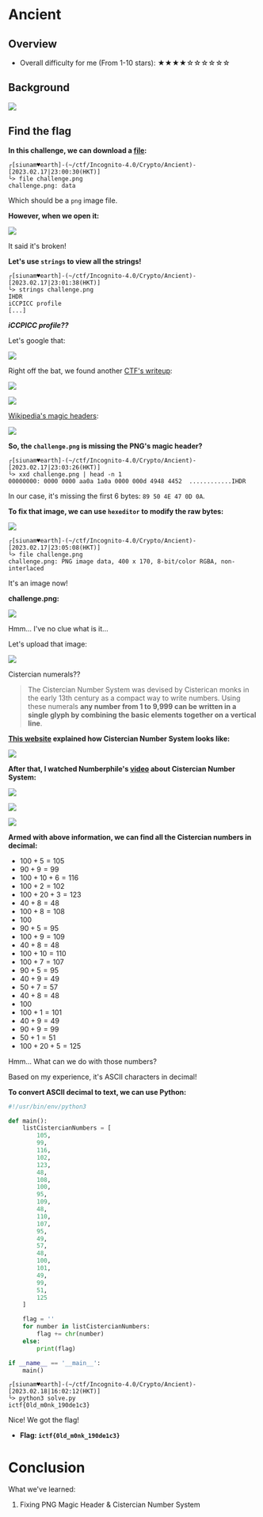 # Ancient

## Overview

- Overall difficulty for me (From 1-10 stars): ★★★★☆☆☆☆☆☆

## Background

![](https://github.com/siunam321/CTF-Writeups/blob/main/Icognito-4.0/images/Pasted%20image%2020230217230017.png)

## Find the flag

**In this challenge, we can download a [file](https://github.com/siunam321/CTF-Writeups/blob/main/Icognito-4.0/crypto/Ancient/challenge.png):**
```shell
┌[siunam♥earth]-(~/ctf/Incognito-4.0/Crypto/Ancient)-[2023.02.17|23:00:30(HKT)]
└> file challenge.png   
challenge.png: data
```

Which should be a `png` image file.

**However, when we open it:**

![](https://github.com/siunam321/CTF-Writeups/blob/main/Icognito-4.0/images/Pasted%20image%2020230217230105.png)

It said it's broken!

**Let's use `strings` to view all the strings!**
```shell
┌[siunam♥earth]-(~/ctf/Incognito-4.0/Crypto/Ancient)-[2023.02.17|23:01:38(HKT)]
└> strings challenge.png
IHDR
iCCPICC profile
[...]
```

***iCCPICC profile??***

Let's google that:

![](https://github.com/siunam321/CTF-Writeups/blob/main/Icognito-4.0/images/Pasted%20image%2020230217230227.png)

Right off the bat, we found another [CTF's writeup](https://github.com/UConnSec/CyberSEED-2016-Writeups/blob/master/Missing%20Flag%20%231.md):

![](https://github.com/siunam321/CTF-Writeups/blob/main/Icognito-4.0/images/Pasted%20image%2020230217230259.png)

![](https://github.com/siunam321/CTF-Writeups/blob/main/Icognito-4.0/images/Pasted%20image%2020230217230313.png)

[Wikipedia's magic headers](https://en.wikipedia.org/wiki/List_of_file_signatures):

![](https://github.com/siunam321/CTF-Writeups/blob/main/Icognito-4.0/images/Pasted%20image%2020230217230557.png)

**So, the `challenge.png` is missing the PNG's magic header?**
```shell
┌[siunam♥earth]-(~/ctf/Incognito-4.0/Crypto/Ancient)-[2023.02.17|23:03:26(HKT)]
└> xxd challenge.png | head -n 1 
00000000: 0000 0000 aa0a 1a0a 0000 000d 4948 4452  ............IHDR
```

In our case, it's missing the first 6 bytes: `89 50 4E 47 0D 0A`.

**To fix that image, we can use `hexeditor` to modify the raw bytes:**

![](https://github.com/siunam321/CTF-Writeups/blob/main/Icognito-4.0/images/Pasted%20image%2020230217230708.png)

```shell
┌[siunam♥earth]-(~/ctf/Incognito-4.0/Crypto/Ancient)-[2023.02.17|23:05:08(HKT)]
└> file challenge.png
challenge.png: PNG image data, 400 x 170, 8-bit/color RGBA, non-interlaced
```

It's an image now!

**challenge.png:**

![](https://github.com/siunam321/CTF-Writeups/blob/main/Icognito-4.0/images/Pasted%20image%2020230217230730.png)

Hmm... I've no clue what is it...

Let's upload that image:

![](https://github.com/siunam321/CTF-Writeups/blob/main/Icognito-4.0/images/Pasted%20image%2020230218153702.png)

Cistercian numerals??

> The Cistercian Number System was devised by Cisterican monks in the early 13th century as a compact way to write numbers. Using these numerals **any number from 1 to 9,999 can be written in a single glyph by combining the basic elements together on a vertical line**.

**[This website](https://omniglot.com/language/numbers/cistercian-numbers.htm) explained how Cistercian Number System looks like:**

![](https://github.com/siunam321/CTF-Writeups/blob/main/Icognito-4.0/images/Pasted%20image%2020230218153814.png)

**After that, I watched Numberphile's [video](https://www.youtube.com/watch?v=9p55Qgt7Ciw) about Cistercian Number System:**

![](https://github.com/siunam321/CTF-Writeups/blob/main/Icognito-4.0/images/Pasted%20image%2020230218154855.png)

![](https://github.com/siunam321/CTF-Writeups/blob/main/Icognito-4.0/images/Pasted%20image%2020230218155043.png)

![](https://github.com/siunam321/CTF-Writeups/blob/main/Icognito-4.0/images/Pasted%20image%2020230218154915.png)

**Armed with above information, we can find all the Cistercian numbers in decimal:**

- $100 + 5 = 105$
- $90 + 9 = 99$
- $100 + 10 + 6 = 116$
- $100 + 2 = 102$
- $100 + 20 + 3 = 123$
- $40 + 8 = 48$
- $100 + 8 = 108$
- $100$
- $90 + 5 = 95$
- $100 + 9 = 109$
- $40 + 8 = 48$
- $100 + 10 = 110$
- $100 + 7 = 107$
- $90 + 5 = 95$
- $40 + 9 =49$
- $50 + 7 = 57$
- $40 + 8 = 48$
- $100$
- $100 + 1 = 101$
- $40 + 9 = 49$
- $90 + 9 = 99$
- $50 + 1 = 51$
- $100 + 20 + 5 = 125$

Hmm... What can we do with those numbers?

Based on my experience, it's ASCII characters in decimal!

**To convert ASCII decimal to text, we can use Python:**
```py
#!/usr/bin/env/python3

def main():
    listCistercianNumbers = [
        105,
        99,
        116,
        102,
        123,
        48,
        108,
        100,
        95,
        109,
        48,
        110,
        107,
        95,
        49,
        57,
        48,
        100,
        101,
        49,
        99,
        51,
        125
    ]

    flag = ''
    for number in listCistercianNumbers:
        flag += chr(number)
    else:
        print(flag)

if __name__ == '__main__':
    main()
```

```shell
┌[siunam♥earth]-(~/ctf/Incognito-4.0/Crypto/Ancient)-[2023.02.18|16:02:12(HKT)]
└> python3 solve.py
ictf{0ld_m0nk_190de1c3}
```

Nice! We got the flag!

- **Flag: `ictf{0ld_m0nk_190de1c3}`**

# Conclusion

What we've learned:

1. Fixing PNG Magic Header & Cistercian Number System